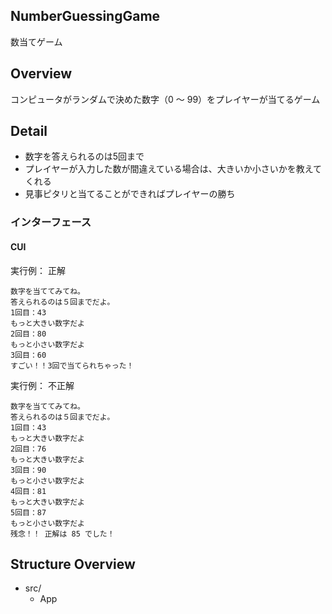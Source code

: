 ## NumberGuessingGame

数当てゲーム

## Overview

コンピュータがランダムで決めた数字（0 ～ 99）をプレイヤーが当てるゲーム

## Detail

- 数字を答えられるのは5回まで
- プレイヤーが入力した数が間違えている場合は、大きいか小さいかを教えてくれる
- 見事ピタリと当てることができればプレイヤーの勝ち

### インターフェース

#### CUI

実行例： 正解

``` 
数字を当ててみてね。
答えられるのは５回までだよ。
1回目：43
もっと大きい数字だよ
2回目：80
もっと小さい数字だよ
3回目：60
すごい！！3回で当てられちゃった！
```

実行例： 不正解

```
数字を当ててみてね。
答えられるのは５回までだよ。
1回目：43
もっと大きい数字だよ
2回目：76
もっと大きい数字だよ
3回目：90
もっと小さい数字だよ
4回目：81
もっと大きい数字だよ
5回目：87
もっと小さい数字だよ
残念！！ 正解は 85 でした！
```

## Structure Overview

- src/
    - App